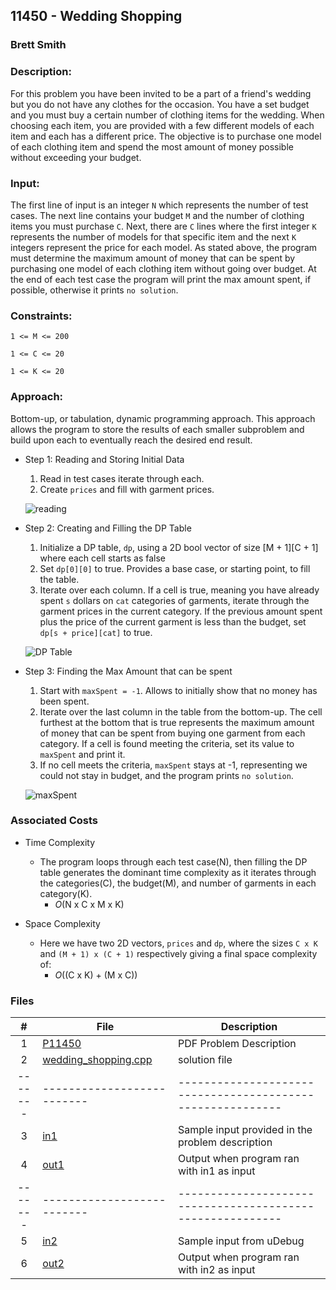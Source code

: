 ## 11450 - Wedding Shopping
### Brett Smith 
### Description:

For this problem you have been invited to be a part of a friend's wedding but you do not have any
clothes for the occasion. You have a set budget and you must buy a certain number of clothing items
for the wedding. When choosing each item, you are provided with a few different models of each item
and each has a different price. The objective is to purchase one model of each clothing item and spend
the most amount of money possible without exceeding your budget.

### Input:

The first line of input is an integer `N` which represents the number of test cases. The next line
contains your budget `M` and the number of clothing items you must purchase `C`. Next, there are `C`
lines where the first integer `K` represents the number of models for that specific item and the next
`K` integers represent the price for each model. As stated above, the program must determine the maximum
amount of money that can be spent by purchasing one model of each clothing item without going over
budget. At the end of each test case the program will print the max amount spent, if possible, otherwise
it prints `no solution`.

### Constraints:

`1 <= M <= 200`

`1 <= C <= 20`

`1 <= K <= 20`

### Approach:

Bottom-up, or tabulation, dynamic programming approach. This approach allows the program to store
the results of each smaller subproblem and build upon each to eventually reach the desired end result.

* Step 1: Reading and Storing Initial Data
  1. Read in test cases iterate through each.
  2. Create `prices` and fill with garment prices.

  ![reading](https://github.com/bsmith578/photos/blob/main/4883-Pres-Pics/reading_storing_initial.png)

* Step 2: Creating and Filling the DP Table
  1. Initialize a DP table, `dp`, using a 2D bool vector of size [M + 1][C + 1] where each cell starts as false
  2. Set `dp[0][0]` to true. Provides a base case, or starting point, to fill the table.
  3. Iterate over each column. If a cell is true, meaning you have already spent `s` dollars on `cat` categories of garments,
     iterate through the garment prices in the current category. If the previous amount spent plus the price of the current
     garment is less than the budget, set `dp[s + price][cat]` to true.

  ![DP Table](https://github.com/bsmith578/photos/blob/main/4883-Pres-Pics/create_fill_dp.png)

* Step 3: Finding the Max Amount that can be spent
  1. Start with `maxSpent = -1`. Allows to initially show that no money has been spent.
  2. Iterate over the last column in the table from the bottom-up. The cell furthest at the bottom that is true
     represents the maximum amount of money that can be spent from buying one garment from each category. If a
     cell is found meeting the criteria, set its value to `maxSpent` and print it.
  3. If no cell meets the criteria, `maxSpent` stays at -1, representing we could not stay in budget, and the program prints `no solution`.

  ![maxSpent](https://github.com/bsmith578/photos/blob/main/4883-Pres-Pics/find_maxSpent.png)

### Associated Costs

* Time Complexity
  - The program loops through each test case(N), then filling the DP table generates the dominant time complexity
    as it iterates through the categories(C), the budget(M), and number of garments in each category(K).
    - *O*(N x C x M x K)
 
* Space Complexity
  - Here we have two 2D vectors, `prices` and `dp`, where the sizes `C x K` and `(M + 1) x (C + 1)` respectively
    giving a final space complexity of:
    - *O*((C x K) + (M x C))

### Files

|   #   | File                       | Description                                                |
| :---: | -------------------------- | ---------------------------------------------------------- |
|   1   | [P11450](./p11450.pdf) | PDF Problem Description                                        |
|   2   | [wedding_shopping.cpp](./wedding_shopping.cpp) | solution file                          |
|-------| -------------------------- | ---------------------------------------------------------- |
|   3   | [in1](./in1) | Sample input provided in the problem description                         |
|   4   | [out1](./out1) | Output when program ran with in1 as input                              |
|-------| -------------------------- | ---------------------------------------------------------- |
|   5   | [in2](./in2) | Sample input from uDebug                                                 |
|   6   | [out2](./out2) | Output when program ran with in2 as input                              |
